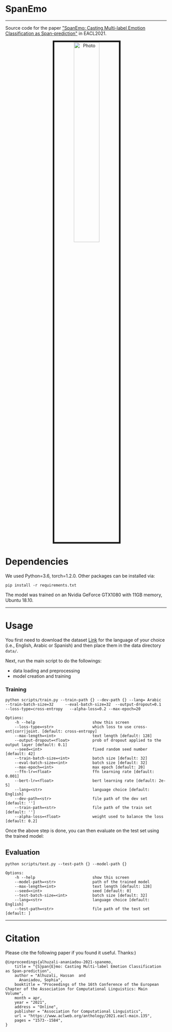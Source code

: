 # SpanEmo

---

Source code for the paper ["SpanEmo: Casting Multi-label Emotion Classification as Span-prediction"](https://www.aclweb.org/anthology/2021.eacl-main.135.pdf) in EACL2021.

<p align="center">
  <img src="https://github.com/hasanhuz/SpanEmo/blob/master/SpanEmo_arch.PNG?raw=true" alt="Photo" border="5" width=40%/> 
</p>

# Dependencies

We used Python=3.6, torch=1.2.0. Other packages can be installed via:

```angular2html
pip install -r requirements.txt
```

The model was trained on an Nvidia GeForce GTX1080 with 11GB memory, Ubuntu 18.10.

---

# Usage

You first need to download the dataset [Link](https://competitions.codalab.org/competitions/17751#learn_the_details-datasets) for the language of your choice (i.e., English, Arabic or Spanish) and then place them in the data directory `data/`.

Next, run the main script to do the followings:

- data loading and preprocessing
- model creation and training

### Training

```
python scripts/train.py --train-path {} --dev-path {} --lang= Arabic    --train-batch-size=32     --eval-batch-size=32  --output-dropout=0.1   --loss-type=cross-entropy   --alpha-loss=0.2 --max-epoch=20

Options:
    -h --help                         show this screen
    --loss-type=<str>                 which loss to use cross-ent|corr|joint. [default: cross-entropy]
    --max-length=<int>                text length [default: 128]
    --output-dropout=<float>          prob of dropout applied to the output layer [default: 0.1]
    --seed=<int>                      fixed random seed number [default: 42]
    --train-batch-size=<int>          batch size [default: 32]
    --eval-batch-size=<int>           batch size [default: 32]
    --max-epoch=<int>                 max epoch [default: 20]
    --ffn-lr=<float>                  ffn learning rate [default: 0.001]
    --bert-lr=<float>                 bert learning rate [default: 2e-5]
    --lang=<str>                      language choice [default: English]
    --dev-path=<str>                  file path of the dev set [default: '']
    --train-path=<str>                file path of the train set [default: '']
    --alpha-loss=<float>              weight used to balance the loss [default: 0.2]
```

Once the above step is done, you can then evaluate on the test set using the trained model:

## Evaluation

```
python scripts/test.py --test-path {} --model-path {}

Options:
    -h --help                         show this screen
    --model-path=<str>                path of the trained model
    --max-length=<int>                text length [default: 128]
    --seed=<int>                      seed [default: 0]
    --test-batch-size=<int>           batch size [default: 32]
    --lang=<str>                      language choice [default: English]
    --test-path=<str>                 file path of the test set [default: ]
```

---

# Citation

Please cite the following paper if you found it useful. Thanks:)

```
@inproceedings{alhuzali-ananiadou-2021-spanemo,
    title = "{S}pan{E}mo: Casting Multi-label Emotion Classification as Span-prediction",
    author = "Alhuzali, Hassan  and
      Ananiadou, Sophia",
    booktitle = "Proceedings of the 16th Conference of the European Chapter of the Association for Computational Linguistics: Main Volume",
    month = apr,
    year = "2021",
    address = "Online",
    publisher = "Association for Computational Linguistics",
    url = "https://www.aclweb.org/anthology/2021.eacl-main.135",
    pages = "1573--1584",
}
```
